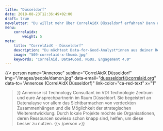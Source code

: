 ```yaml
---
title: "Düsseldorf"
date: 2018-08-23T12:36:49+02:00
draft: true
newsletter: "Du willst mehr über CorrelAidX Düsseldorf erfahren? Dann abonniere unseren Newsletter!"
menu: 
    correlaidx:
        weight: 5
meta:
    title: "CorrelAidX - Düsseldorf"
    description: "Du möchtest Data-for-Good-Analyst*innen aus deiner Region kennenlernen und zusammen Daten für den guten Zweck nutzen? Mit CorrelAidX bringen wir Data for Good in deine Stadt!"
    image: "509-correlaid-x-thumb.jpg"
    keywords: "CorrelAid, Data4Good, NGOs, Engagement 4.0"
---
```


{{< person 
    name="Annerose"
    subline="CorrelAidX Düsseldorf"
    img="/images/people/damon.jpg"
    data-email="duesseldorf@correlaid.org"
    data-to="Annerose (CorrelAidX Düsseldorf)"
    link-color="ca-red-text"
    x="1"
>}}
Annerose ist Technology Consultant im VDI Technologie Zentrum und eure Ansprechpartnerin im Raum Düsseldorf.
Sie begeistert an Datenalayse vor allem das Sichtbarmachen von verdeckten Zusammenhängen und die Möglichkeit der strategischen Weiterentwicklung. Durch lokale Projekte möchte sie Organisationen, deren Ressourcen sowieso schon knapp sind, helfen, um diese besser zu nutzen.
{{< /person >}}
